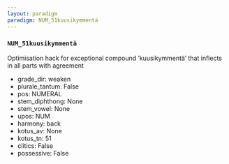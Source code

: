 ```yaml
---
layout: paradigm
paradigm: NUM_51kuusikymmentä
---
```

### ` NUM_51kuusikymmentä `

Optimisation hack for exceptional compound ’kuusikymmentä’ that inflects in all parts with agreement
* grade_dir: weaken
* plurale_tantum: False
* pos: NUMERAL
* stem_diphthong: None
* stem_vowel: None
* upos: NUM
* harmony: back
* kotus_av: None
* kotus_tn: 51
* clitics: False
* possessive: False
